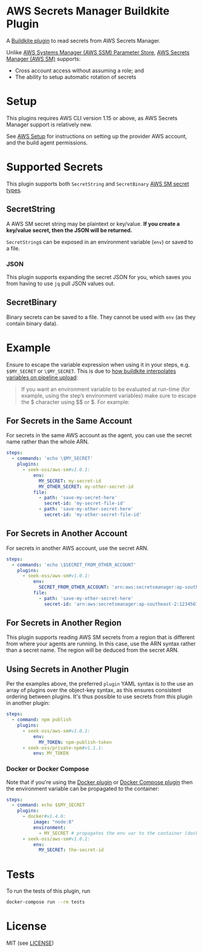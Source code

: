 # AWS Secrets Manager Buildkite Plugin

A [Buildkite plugin](https://buildkite.com/docs/agent/v3/plugins) to read secrets from AWS Secrets Manager.

Unlike [AWS Systems Manager (AWS SSM) Parameter Store](https://aws.amazon.com/systems-manager/), [AWS Secrets Manager (AWS SM)](https://aws.amazon.com/secrets-manager/) supports:

 - Cross account access without assuming a role; and
 - The ability to setup automatic rotation of secrets

# Setup

This plugins requires AWS CLI version 1.15 or above, as AWS Secrets Manager support is relatively new.

See [AWS Setup](./AWSSETUP.md) for instructions on setting up the provider AWS account, and the build agent permissions.

# Supported Secrets

This plugin supports both `SecretString` and `SecretBinary` [AWS SM secret types](https://docs.aws.amazon.com/secretsmanager/latest/apireference/API_GetSecretValue.html).

## SecretString

A AWS SM secret string may be plaintext or key/value. **If you create a key/value secret, then the JSON will be returned.**

`SecretString`s can be exposed in an environment variable (`env`) or saved to a file.

### JSON

This plugin supports expanding the secret JSON for you, which saves you from having to use `jq` pull JSON values out.

## SecretBinary

Binary secrets can be saved to a file. They cannot be used with `env` (as they contain binary data).

# Example

Ensure to escape the variable expression when using it in your steps, e.g. `$$MY_SECRET` or `\$MY_SECRET`. This is due to [how buildkite interpolates variables on pipeline upload](https://buildkite.com/docs/agent/v3/cli-pipeline#environment-variable-substitution):

> If you want an environment variable to be evaluated at run-time (for example, using the step’s environment variables) make sure to escape the $ character using $$ or \$. For example:

## For Secrets in the Same Account

For secrets in the same AWS account as the agent, you can use the secret name rather than the whole ARN.

```yml
steps:
  - commands: 'echo \$MY_SECRET'
    plugins:
      - seek-oss/aws-sm#v1.0.1:
          env:
            MY_SECRET: my-secret-id
            MY_OTHER_SECRET: my-other-secret-id
          file:
            - path: 'save-my-secret-here'
              secret-id: 'my-secret-file-id'
            - path: 'save-my-other-secret-here'
              secret-id: 'my-other-secret-file-id'
```

## For Secrets in Another Account

For secrets in another AWS account, use the secret ARN.

```yml
steps:
  - commands: 'echo \$SECRET_FROM_OTHER_ACCOUNT'
    plugins:
      - seek-oss/aws-sm#v1.0.1:
          env:
            SECRET_FROM_OTHER_ACCOUNT: 'arn:aws:secretsmanager:ap-southeast-2:1234567:secret:my-global-secret'
          file:
            - path: 'save-my-other-secret-here'
              secret-id: 'arn:aws:secretsmanager:ap-southeast-2:1234567:secret:my-global-file-secret'
```

## For Secrets in Another Region

This plugin supports reading AWS SM secrets from a region that is different from where your agents are running. In this case, use the ARN syntax
rather than a secret name. The region will be deduced from the secret ARN.

## Using Secrets in Another Plugin

Per the examples above, the preferred `plugin` YAML syntax is to the use an array of plugins over the object-key syntax, as this ensures consistent ordering between plugins. It's thus possible to use secrets from this plugin in another plugin:

```yml
steps:
  - command: npm publish
    plugins:
      - seek-oss/aws-sm#v1.0.1:
          env:
            MY_TOKEN: npm-publish-token
      - seek-oss/private-npm#v1.1.1:
          env: MY_TOKEN
```

### Docker or Docker Compose

Note that if you're using the [Docker plugin](https://github.com/buildkite-plugins/docker-buildkite-plugin) or [Docker Compose plugin](https://github.com/buildkite-plugins/docker-compose-buildkite-plugin) then the environment variable can be propagated to the container:

```yml
steps:
  - command: echo $$MY_SECRET
    plugins:
      - docker#v1.4.0:
          image: "node:8"
          environment:
            - MY_SECRET # propagates the env var to the container (docker run -e MY_SECRET)
      - seek-oss/aws-sm#v1.0.1:
          env:
            MY_SECRET: the-secret-id
```

# Tests

To run the tests of this plugin, run
```sh
docker-compose run --rm tests
```

# License

MIT (see [LICENSE](LICENSE))
